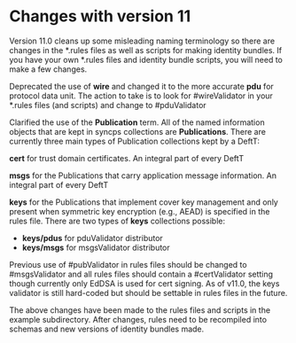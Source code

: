 # Changes with version 11

Version 11.0 cleans up some misleading naming terminology so there are changes in the *.rules files as well as scripts for making identity bundles. If you have your own *.rules files and identity bundle scripts, you will need to make a few changes.

Deprecated the use of **wire** and changed it to the more accurate **pdu** for protocol data unit. The action to take is to look for #wireValidator in your *.rules files (and scripts) and change to #pduValidator

Clarified the use of the **Publication** term. All of the named information objects that are kept in syncps collections are **Publications**. There are currently three main types of Publication collections kept by a DeftT:

**cert** for trust domain certificates. An integral part of every DeftT

**msgs** for the Publications that carry application message information. An integral part of every DeftT

**keys** for the Publications that implement cover key management and only present when symmetric key encryption (e.g., AEAD) is specified in the rules file. There are two types of **keys** collections possible:

- **keys/pdus** for pduValidator distributor
- **keys/msgs** for msgsValidator distributor

Previous use of #pubValidator in rules files should be changed to #msgsValidator and all rules files should contain a #certValidator setting though currently only EdDSA is used for cert signing. As of v11.0, the keys validator is still hard-coded but should be settable in rules files in the future.

The above changes have been made to the rules files and scripts in the example subdirectory. After changes, rules need to be recompiled into schemas and new versions of identity bundles made.
